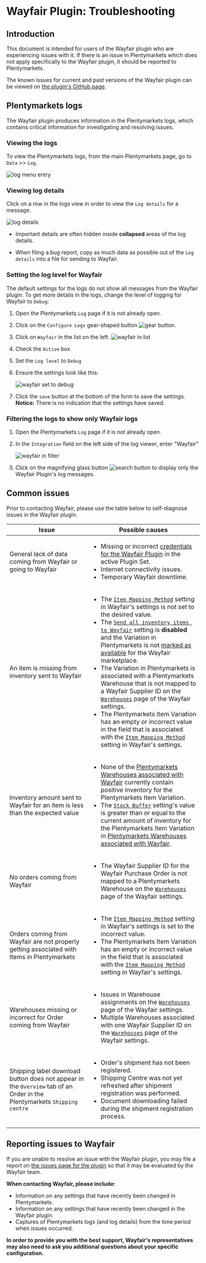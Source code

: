 # Wayfair Plugin: Troubleshooting

## Introduction

This document is intended for users of the Wayfair plugin who are experiencing issues with it. If there is an issue in Plentymarkets which does not apply specifically to the Wayfair plugin, it should be reported to Plentymarkets.

The known issues for current and past versions of the Wayfair plugin can be viewed on [the plugin's GitHub page](https://github.com/wayfair-contribs/plentymarkets-plugin/issues).


## Plentymarkets logs

The Wayfair plugin produces information in the Plentymarkets logs, which contains critical information for investigating and resolving issues.

### Viewing the logs
To view the Plentymarkets logs, from the main Plentymarkets page, go to `Data` >> `Log`.

![log menu entry](../../../images/en/troubleshooting/menu_data_log.png)

### Viewing log details

Click on a row in the logs view in order to view the `Log details` for a message.

![log details](../../../images/en/troubleshooting/log_details.png)

* Important details are often hidden inside **collapsed** areas of the log details.

* When filing a bug report, copy as much data as possible out of the `Log details` into a file for sending to Wayfair.

### Setting the log level for Wayfair

The default settings for the logs do not show all messages from the Wayfair plugin. To get more details in the logs, change the level of logging for Wayfair to `Debug`:

1. Open the Plentymarkets `Log` page if it is not already open.

2. Click on the `Configure Logs` gear-shaped button ![gear button](../../../images/common/button_gear.png).

3. Click on `Wayfair` in the list on the left.
    ![wayfair in list](../../../images/en/troubleshooting/wayfair_log_category.png)

4. Check the `Active` box

5. Set the `Log level` to  `Debug`

6. Ensure the settings look like this:

    ![wayfair set to debug](../../../images/en/troubleshooting/wayfair_logs_active_debug.png)

7. Click the `save` button at the bottom of the form to save the settings. **Notice:** There is no indication that the settings have saved.

### Filtering the logs to show only Wayfair logs

1. Open the Plentymarkets `Log` page if it is not already open.

2. In the `Integration` field on the left side of the log viewer, enter "Wayfair"

    ![wayfair in filter](../../../images/en/troubleshooting/filter_logs_wayfair.png)

3. Click on the magnifying glass button ![search button](../../../images/common/button_search.png) to display only the Wayfair Plugin's log messages.


## Common issues

Prior to contacting Wayfair, please use the table below to self-diagnose issues in the Wayfair plugin.

| Issue | Possible causes |
| ----- | --------------- |
| General lack of data coming from Wayfair or going to Wayfair | <ul><li>Missing or incorrect [credentials for the Wayfair Plugin](initial_setup.md#1-authorizing-the-wayfair-plugin-to-access-wayfair-interfaces) in the active Plugin Set.</li><li>Internet connectivity issues.</li><li>Temporary Wayfair downtime.</ul> |
| An item is missing from inventory sent to Wayfair | <ul><li>The [`Item Mapping Method`](settings_guide.md#item-mapping-method) setting in Wayfair's settings is not set to the desired value.</li><li>The [`Send all inventory items to Wayfair`](settings_guide.md#send-all-inventory-items-to-wayfair) setting is **disabled** and the Variation in Plentymarkets is not [marked as available](initial_setup.md#5-making-items-available-for-sale-on-wayfair) for the Wayfair marketplace.</li><li>The Variation in Plentymarkets is associated with a Plentymarkets Warehouse that is not mapped to a Wayfair Supplier ID on the [`Warehouses`](settings_guide.md#warehouses-page) page of the Wayfair settings.</li><li>The Plentymarkets Item Variation has an empty or incorrect value in the field that is associated with the [`Item Mapping Method`](settings_guide.md#item-mapping-method) setting in Wayfair's settings.</li></ul> |
| Inventory amount sent to Wayfair for an item is less than the expected value | <ul><li>None of the [Plentymarkets Warehouses associated with Wayfair](settings_guide.md#warehouses-page) currently contain positive inventory for the Plentymarkets Item Variation.</li><li>The [`Stock Buffer`](settings_guide.md#stock-buffer) setting's value is greater than or equal to the current amount of inventory for the Plentymarkets Item Variation in [Plentymarkets Warehouses associated with Wayfair](settings_guide.md#warehouses-page).</li></ul> |
| No orders coming from Wayfair | <ul><li>The Wayfair Supplier ID for the Wayfair Purchase Order is not mapped to a Plentymarkets Warehouse on the [`Warehouses`](settings_guide.md#warehouses-page) page of the Wayfair settings.</li></ul> |
| Orders coming from Wayfair are not properly getting associated with Items in Plentymarkets | <ul><li>The [`Item Mapping Method`](settings_guide.md#item-mapping-method) setting in Wayfair's settings is set to the incorrect value.</li><li>The Plentymarkets Item Variation has an empty or incorrect value in the field that is associated with the [`Item Mapping Method`](settings_guide.md#item-mapping-method) setting in Wayfair's settings.</li></ul> |
| Warehouses missing or incorrect for Order coming from Wayfair | <ul><li>Issues in Warehouse assignments on the [`Warehouses`](settings_guide.md#warehouses-page) page of the Wayfair settings.</li><li>Multiple Warehouses associated with one Wayfair Supplier ID on the [`Warehouses`](settings_guide.md#warehouses-page) page of the Wayfair settings.</li></ul> |
| Shipping label download button does not appear in the `Overview` tab of an Order in the Plentymarkets `Shipping centre` | <ul><li>Order's shipment has not been registered.</li><li>Shipping Centre was not yet refreshed after shipment registration was performed.</li><li>Document downloading failed during the shipment registration process.</li></ul> |

## Reporting issues to Wayfair

If you are unable to resolve an issue with the Wayfair plugin, you may file a report on [the issues page for the plugin](https://github.com/wayfair-contribs/plentymarkets-plugin/issues) so that it may be evaluated by the Wayfair team.

**When contacting Wayfair, please include:**
* Information on any settings that have recently been changed in Plentymarkets.
* Information on any settings that have recently been changed in the Wayfair plugin.
* Captures of Plentymarkets logs (and log details) from the time period when issues occurred.

**In order to provide you with the best support, Wayfair's representatives may also need to ask you additional questions about your specific configuration.**
